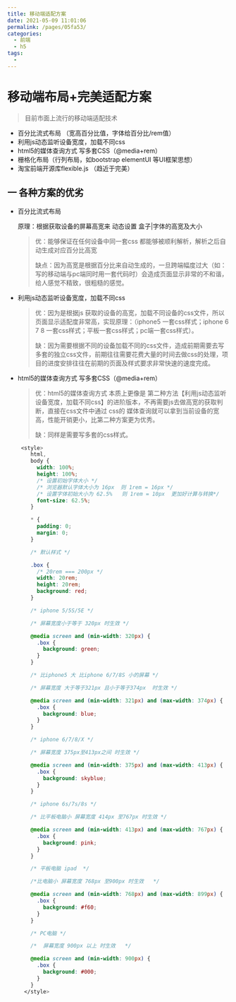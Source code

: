 ```yaml
---
title: 移动端适配方案
date: 2021-05-09 11:01:06
permalink: /pages/05fa53/
categories:
  - 前端
  - h5
tags:
  - 
---
```

# 移动端布局+完美适配方案



> 目前市面上流行的移动端适配技术

- 百分比流式布局 （宽高百分比值，字体给百分比/rem值）
- 利用js动态监听设备宽度，加载不同css
- html5的媒体查询方式 写多套CSS（@media+rem）
- 栅格化布局（行列布局，如bootstrap elementUI 等UI框架思想）
- 淘宝前端开源库flexible.js  （趋近于完美）

## 一  各种方案的优劣

- 百分比流式布局 

  原理：根据获取设备的屏幕高宽来 动态设置 盒子|字体的高宽及大小

  > 优：能够保证在任何设备中同一套css 都能够被顺利解析，解析之后自动生成对应百分比高宽
  >
  > 缺点：因为高宽是根据百分比来自动生成的，一旦跨端幅度过大（如：写的移动端与pc端同时用一套代码时）会造成页面显示非常的不和谐，给人感觉不精致，很粗糙的感觉。

- 利用js动态监听设备宽度，加载不同css

  > 优：因为是根据js 获取的设备的高宽，加载不同设备的css文件，所以页面显示适配度非常高，实现原理：（iphone5 一套css样式；iphone 6 7 8 一套css样式；平板一套css样式；pc端一套css样式）。
  >
  > 缺：因为需要根据不同的设备加载不同的css文件，造成前期需要去写多套的独立css文件，前期往往需要花费大量的时间去做css的处理，项目的进度安排往往在前期的页面及样式要求非常快速的速度完成。

- html5的媒体查询方式 写多套CSS（@media+rem）

  > 优：html5的媒体查询方式 本质上更像是 第二种方法【利用js动态监听设备宽度，加载不同css】的进阶版本，不再需要js去做高宽的获取判断，直接在css文件中通过 css的 媒体查询就可以拿到当前设备的宽高，性能开销更小，比第二种方案更为优秀。
  >
  > 缺：同样是需要写多套的css样式。
  
  ```css
   <style>
      html,
      body {
        width: 100%;
        height: 100%;
        /* 设置初始字体大小 */
        /* 浏览器默认字体大小为 16px  则 1rem = 16px */
        /* 设置字体初始大小为 62.5%   则 1rem = 10px  更加好计算与转换*/
        font-size: 62.5%;
      }
  
      * {
        padding: 0;
        margin: 0;
      }
  
      /* 默认样式 */
  
      .box {
        /* 20rem === 200px */
        width: 20rem;
        height: 20rem;
        background: red;
      }
  
      /* iphone 5/5S/5E */
  
      /* 屏幕宽度小于等于 320px 时生效 */
  
      @media screen and (min-width: 320px) {
        .box {
          background: green;
        }
      }
  
      /* 比iphone5 大 比iphone 6/7/8S 小的屏幕 */
  
      /* 屏幕宽度 大于等于321px 且小于等于374px  时生效 */
  
      @media screen and (min-width: 321px) and (max-width: 374px) {
        .box {
          background: blue;
        }
      }
  
      /* iphone 6/7/8/X */
  
      /* 屏幕宽度 375px至413px之间 时生效 */
  
      @media screen and (min-width: 375px) and (max-width: 413px) {
        .box {
          background: skyblue;
        }
      }
  
      /* iphone 6s/7s/8s */
  
      /* 比平板电脑小 屏幕宽度 414px 至767px 时生效 */
  
      @media screen and (min-width: 413px) and (max-width: 767px) {
        .box {
          background: pink;
        }
      }
  
      /* 平板电脑 ipad  */
  
      /*比电脑小 屏幕宽度 768px 至900px 时生效   */
  
      @media screen and (min-width: 768px) and (max-width: 899px) {
        .box {
          background: #f60;
        }
      }
  
      /* PC电脑 */
  
      /*  屏幕宽度 900px 以上 时生效   */
  
      @media screen and (min-width: 900px) {
        .box {
          background: #000;
        }
      }
    </style>
  
  ```
  
  

